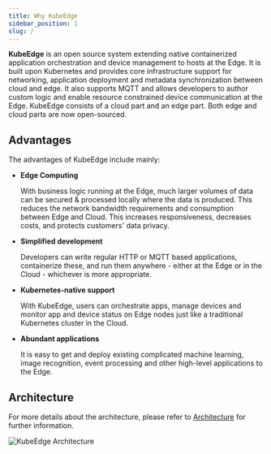 ```yaml
---
title: Why KubeEdge
sidebar_position: 1
slug: /
---
```

**KubeEdge** is an open source system extending native containerized application orchestration and device management to hosts at the Edge. It is built upon Kubernetes and provides core infrastructure support for networking, application deployment and metadata synchronization between cloud and edge. It also supports MQTT and allows developers to author custom logic and enable resource constrained device communication at the Edge. KubeEdge consists of a cloud part and an edge part. Both edge and cloud parts are now open-sourced.

## Advantages

The advantages of KubeEdge include mainly:

* **Edge Computing**

     With business logic running at the Edge, much larger volumes of data can be secured & processed locally where the data is produced. This reduces the network bandwidth requirements and consumption between Edge and Cloud. This increases responsiveness, decreases costs, and protects customers' data privacy.

* **Simplified development**

     Developers can write regular HTTP or MQTT based applications, containerize these, and run them anywhere - either at the Edge or in the Cloud - whichever is more appropriate.

* **Kubernetes-native support**

     With KubeEdge, users can orchestrate apps, manage devices and monitor app and device status on Edge nodes just like a traditional Kubernetes cluster in the Cloud.

* **Abundant applications**

     It is easy to get and deploy existing complicated machine learning, image recognition, event processing and other high-level applications to the Edge.

## Architecture

For more details about the architecture, please refer to [Architecture](docs/architecture/index.md) for further information.

![KubeEdge Architecture](/img/kubeedge_arch.png)

